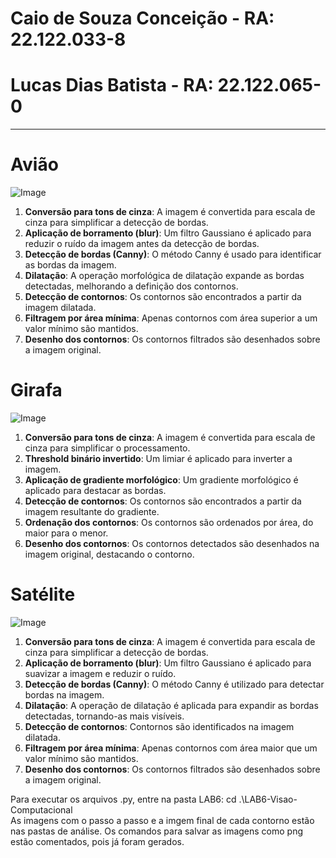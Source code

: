 <H1> Caio de Souza Conceição - RA: 22.122.033-8 </H1>
<H1> Lucas Dias Batista - RA: 22.122.065-0 </H1>

---

# Avião

![Image](https://github.com/user-attachments/assets/c0b7911d-5545-49a8-a52c-a3fea53f6ae5)

1. **Conversão para tons de cinza**: A imagem é convertida para escala de cinza para simplificar a detecção de bordas.
2. **Aplicação de borramento (blur)**: Um filtro Gaussiano é aplicado para reduzir o ruído da imagem antes da detecção de bordas.
3. **Detecção de bordas (Canny)**: O método Canny é usado para identificar as bordas da imagem.
4. **Dilatação**: A operação morfológica de dilatação expande as bordas detectadas, melhorando a definição dos contornos.
5. **Detecção de contornos**: Os contornos são encontrados a partir da imagem dilatada.
6. **Filtragem por área mínima**: Apenas contornos com área superior a um valor mínimo são mantidos.
7. **Desenho dos contornos**: Os contornos filtrados são desenhados sobre a imagem original.

# Girafa

![Image](https://github.com/user-attachments/assets/ca176580-b3a1-4244-b2fc-85305bf27a2f)

1. **Conversão para tons de cinza**: A imagem é convertida para escala de cinza para simplificar o processamento.
2. **Threshold binário invertido**: Um limiar é aplicado para inverter a imagem.
3. **Aplicação de gradiente morfológico**: Um gradiente morfológico é aplicado para destacar as bordas.
4. **Detecção de contornos**: Os contornos são encontrados a partir da imagem resultante do gradiente.
5. **Ordenação dos contornos**: Os contornos são ordenados por área, do maior para o menor.
6. **Desenho dos contornos**: Os contornos detectados são desenhados na imagem original, destacando o contorno.

# Satélite

![Image](https://github.com/user-attachments/assets/3ac2cf7a-93ab-43d1-9b34-30bf75637490)

1. **Conversão para tons de cinza**: A imagem é convertida para escala de cinza para simplificar a detecção de bordas.
2. **Aplicação de borramento (blur)**: Um filtro Gaussiano é aplicado para suavizar a imagem e reduzir o ruído.
3. **Detecção de bordas (Canny)**: O método Canny é utilizado para detectar bordas na imagem.
4. **Dilatação**: A operação de dilatação é aplicada para expandir as bordas detectadas, tornando-as mais visíveis.
5. **Detecção de contornos**: Contornos são identificados na imagem dilatada.
6. **Filtragem por área mínima**: Apenas contornos com área maior que um valor mínimo são mantidos.
7. **Desenho dos contornos**: Os contornos filtrados são desenhados sobre a imagem original.

Para executar os arquivos .py, entre na pasta LAB6: cd .\LAB6-Visao-Computacional\
As imagens com o passo a passo e a imgem final de cada contorno estão nas pastas de análise.
Os comandos para salvar as imagens como png estão comentados, pois já foram gerados.